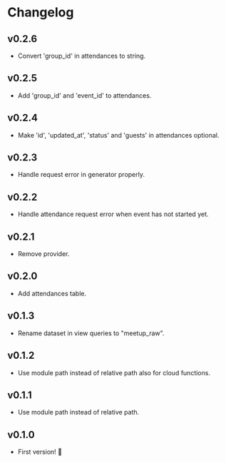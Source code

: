# Changelog

## v0.2.6

- Convert 'group_id' in attendances to string.

## v0.2.5

- Add 'group_id' and 'event_id' to attendances.

## v0.2.4

- Make 'id', 'updated_at', 'status' and 'guests' in attendances optional.

## v0.2.3

- Handle request error in generator properly.

## v0.2.2

- Handle attendance request error when event has not started yet.

## v0.2.1

- Remove provider.

## v0.2.0

- Add attendances table.

## v0.1.3

- Rename dataset in view queries to "meetup_raw".

## v0.1.2

- Use module path instead of relative path also for cloud functions.

## v0.1.1

- Use module path instead of relative path.

## v0.1.0

- First version! 🎇
